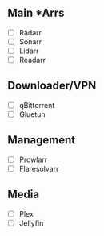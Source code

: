 ## Main *Arrs
- [ ] Radarr
- [ ] Sonarr
- [ ] Lidarr
- [ ] Readarr

## Downloader/VPN
- [ ] qBittorrent
- [ ] Gluetun

## Management
- [ ] Prowlarr
- [ ] Flaresolvarr

## Media
- [ ] Plex
- [ ] Jellyfin